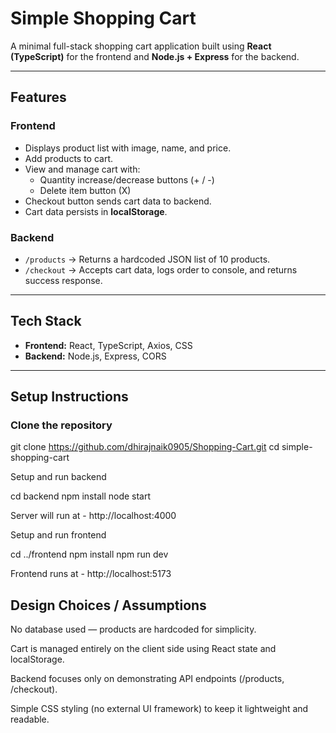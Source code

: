 # Simple Shopping Cart

A minimal full-stack shopping cart application built using **React (TypeScript)** for the frontend and **Node.js + Express** for the backend.

---

## Features

### Frontend
- Displays product list with image, name, and price.
- Add products to cart.
- View and manage cart with:
  - Quantity increase/decrease buttons (+ / -)
  - Delete item button (X)
- Checkout button sends cart data to backend.
- Cart data persists in **localStorage**.

### Backend
- `/products` → Returns a hardcoded JSON list of 10 products.
- `/checkout` → Accepts cart data, logs order to console, and returns success response.

---

## Tech Stack

- **Frontend:** React, TypeScript, Axios, CSS
- **Backend:** Node.js, Express, CORS

---

## Setup Instructions

### Clone the repository

git clone https://github.com/dhirajnaik0905/Shopping-Cart.git
cd simple-shopping-cart

Setup and run backend 

cd backend
npm install
node start


Server will run at - http://localhost:4000

Setup and run frontend

cd ../frontend
npm install
npm run dev


Frontend runs at - http://localhost:5173

## Design Choices / Assumptions

No database used — products are hardcoded for simplicity.

Cart is managed entirely on the client side using React state and localStorage.

Backend focuses only on demonstrating API endpoints (/products, /checkout).

Simple CSS styling (no external UI framework) to keep it lightweight and readable.